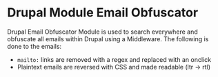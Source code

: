 # Drupal Module Email Obfuscator

Drupal Email Obfuscator Module is used to search everywhere and obfuscate all emails within Drupal using a Middleware.
The following is done to the emails:
- `mailto:` links are removed with a regex and replaced with an onclick
- Plaintext emails are reversed with CSS and made readable (ltr -> rtl)
